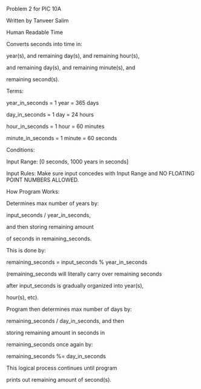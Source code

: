 
Problem 2 for PIC 10A

Written by Tanveer Salim

Human Readable Time

Converts seconds into time in:

year(s), and remaining day(s), and remaining hour(s), 

and remaining day(s), and remaining minute(s), and

remaining second(s).

Terms:

year_in_seconds = 1 year = 365 days

day_in_seconds = 1 day = 24 hours

hour_in_seconds = 1 hour = 60 minutes

minute_in_seconds = 1 minute = 60 seconds

Conditions:

Input Range: [0 seconds, 1000 years in seconds]

Input Rules: Make sure input concedes with Input Range
and NO FLOATING POINT NUMBERS ALLOWED.

How Program Works:


Determines max number of years by: 

input_seconds / year_in_seconds, 

and then storing remaining amount 

of seconds in remaining_seconds.

This is done by:  

remaining_seconds = input_seconds % year_in_seconds


(remaining_seconds will literally carry over remaining seconds

after input_seconds is gradually organized into year(s), 

hour(s), etc).


Program then determines max number of days by:

remaining_seconds / day_in_seconds, and then 

storing remaining amount in seconds in 

remaining_seconds once again by:

remaining_seconds %= day_in_seconds


This logical process continues until program 

prints out remaining amount of second(s).
